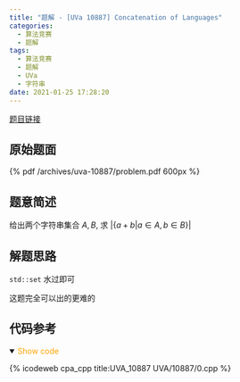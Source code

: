 ```yaml
---
title: "题解 - [UVa 10887] Concatenation of Languages"
categories:
  - 算法竞赛
  - 题解
tags:
  - 算法竞赛
  - 题解
  - UVa
  - 字符串
date: 2021-01-25 17:28:20
---
```


[题目链接](https://vjudge.net/problem/UVA-10887/origin)

<!-- more -->

## 原始题面

{% pdf /archives/uva-10887/problem.pdf 600px %}

## 题意简述

给出两个字符串集合 $A,B$, 求 $|\{a+b|a\in A,b\in B\}|$

## 解题思路

`std::set` 水过即可

这题完全可以出的更难的

## 代码参考

<details open>
<summary><font color='orange'>Show code</font></summary>

{% icodeweb cpa_cpp title:UVA_10887 UVA/10887/0.cpp %}

</details>
